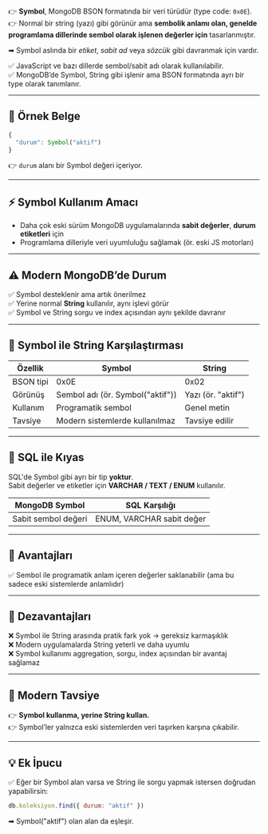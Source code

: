 
👉 **Symbol**, MongoDB BSON formatında bir veri türüdür (type code: `0x0E`).  
👉 Normal bir string (yazı) gibi görünür ama **sembolik anlamı olan, genelde programlama dillerinde sembol olarak işlenen değerler için** tasarlanmıştır.

➡ Symbol aslında bir _etiket_, _sabit ad_ veya _sözcük_ gibi davranmak için vardır.

✅ JavaScript ve bazı dillerde sembol/sabit adı olarak kullanılabilir.  
✅ MongoDB’de Symbol, String gibi işlenir ama BSON formatında ayrı bir type olarak tanımlanır.

---

## 🌟 **Örnek Belge**

```js
{
  "durum": Symbol("aktif")
}
```

👉 `durum` alanı bir Symbol değeri içeriyor.

---

## ⚡ **Symbol Kullanım Amacı**

- Daha çok eski sürüm MongoDB uygulamalarında **sabit değerler**, **durum etiketleri** için
- Programlama dilleriyle veri uyumluluğu sağlamak (ör. eski JS motorları)

---

## ⚠ **Modern MongoDB’de Durum**

✅ Symbol desteklenir ama artık önerilmez  
✅ Yerine normal **String** kullanılır, aynı işlevi görür  
✅ Symbol ve String sorgu ve index açısından aynı şekilde davranır

---

## 🌟 **Symbol ile String Karşılaştırması**

|Özellik|Symbol|String|
|---|---|---|
|BSON tipi|0x0E|0x02|
|Görünüş|Sembol adı (ör. Symbol("aktif"))|Yazı (ör. "aktif")|
|Kullanım|Programatik sembol|Genel metin|
|Tavsiye|Modern sistemlerde kullanılmaz|Tavsiye edilir|

---

## 🌟 **SQL ile Kıyas**

SQL'de Symbol gibi ayrı bir tip **yoktur**.  
Sabit değerler ve etiketler için **VARCHAR / TEXT / ENUM** kullanılır.

|MongoDB Symbol|SQL Karşılığı|
|---|---|
|Sabit sembol değeri|ENUM, VARCHAR sabit değer|

---

## 🌟 **Avantajları**

✅ Sembol ile programatik anlam içeren değerler saklanabilir (ama bu sadece eski sistemlerde anlamlıdır)

---

## 🚩 **Dezavantajları**

❌ Symbol ile String arasında pratik fark yok → gereksiz karmaşıklık  
❌ Modern uygulamalarda String yeterli ve daha uyumlu  
❌ Symbol kullanımı aggregation, sorgu, index açısından bir avantaj sağlamaz

---

## 🎯 **Modern Tavsiye**

👉 **Symbol kullanma, yerine String kullan.**  
👉 Symbol’ler yalnızca eski sistemlerden veri taşırken karşına çıkabilir.

---

## 💡 **Ek İpucu**

✅ Eğer bir Symbol alan varsa ve String ile sorgu yapmak istersen doğrudan yapabilirsin:

```js
db.koleksiyon.find({ durum: "aktif" })
```

➡ Symbol("aktif") olan alan da eşleşir.